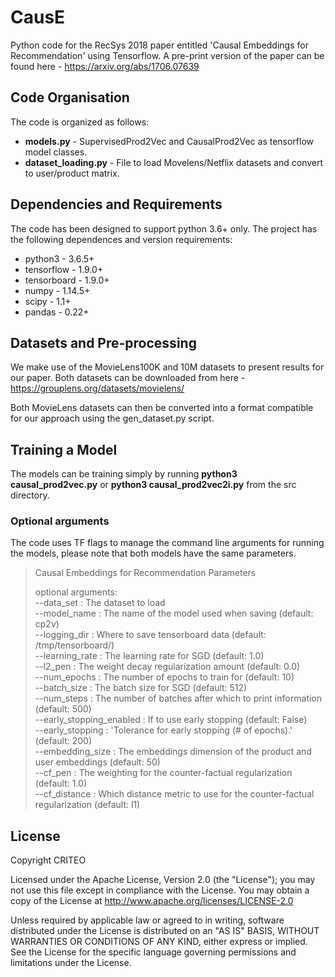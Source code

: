 # CausE

Python code for the RecSys 2018 paper entitled 'Causal Embeddings for Recommendation' using Tensorflow. A pre-print version of the paper can be found here - https://arxiv.org/abs/1706.07639


## Code Organisation
The code is organized as follows:
- **models.py** - SupervisedProd2Vec and CausalProd2Vec as tensorflow model classes.
- **dataset_loading.py** - File to load Movelens/Netflix datasets and convert to user/product matrix.

## Dependencies and Requirements
The code has been designed to support python 3.6+ only. The project has the following dependences and version requirements:

- python3 - 3.6.5+
- tensorflow - 1.9.0+
- tensorboard - 1.9.0+
- numpy - 1.14.5+
- scipy - 1.1+
- pandas - 0.22+

## Datasets and Pre-processing

We make use of the MovieLens100K and 10M datasets to present results for our paper. Both datasets can be downloaded from here - https://grouplens.org/datasets/movielens/

Both MovieLens datasets can then be converted into a format compatible for our approach using the gen_dataset.py script. 

## Training a Model

The models can be training simply by running **python3 causal_prod2vec.py** or **python3 causal_prod2vec2i.py** from the src directory. 

### Optional arguments

The code uses TF flags to manage the command line arguments for running the models, please note that both models have the same parameters.

> Causal Embeddings for Recommendation Parameters 
>
>optional arguments: <br />
> --data_set : The dataset to load <br />
>  --model_name : The name of the model used when saving (default: cp2v) <br />
>  --logging_dir : Where to save tensorboard data (default: /tmp/tensorboard/) <br />
>  --learning_rate : The learning rate for SGD (default: 1.0) <br />
>  --l2_pen : The weight decay regularization amount (default: 0.0) <br />
>  --num_epochs : The number of epochs to train for (default: 10) <br />
>  --batch_size : The batch size for SGD (default: 512) <br />
>  --num_steps : The number of batches after which to print information (default: 500) <br />
>  --early_stopping_enabled : If to use early stopping (default: False) <br />
>  --early_stopping : 'Tolerance for early stopping (# of epochs).' (default: 200) <br />
>  --embedding_size : The embeddings dimension of the product and user embeddings (default: 50) <br />
>  --cf_pen : The weighting for the counter-factual regularization (default: 1.0) <br />
>  --cf_distance : Which distance metric to use for the counter-factual regularization (default: l1) <br />

## License

Copyright CRITEO

Licensed under the Apache License, Version 2.0 (the "License"); you may not use this file except in compliance with the License. You may obtain a copy of the License at http://www.apache.org/licenses/LICENSE-2.0

Unless required by applicable law or agreed to in writing, software distributed under the License is distributed on an "AS IS" BASIS, WITHOUT WARRANTIES OR CONDITIONS OF ANY KIND, either express or implied.
See the License for the specific language governing permissions and limitations under the License.
